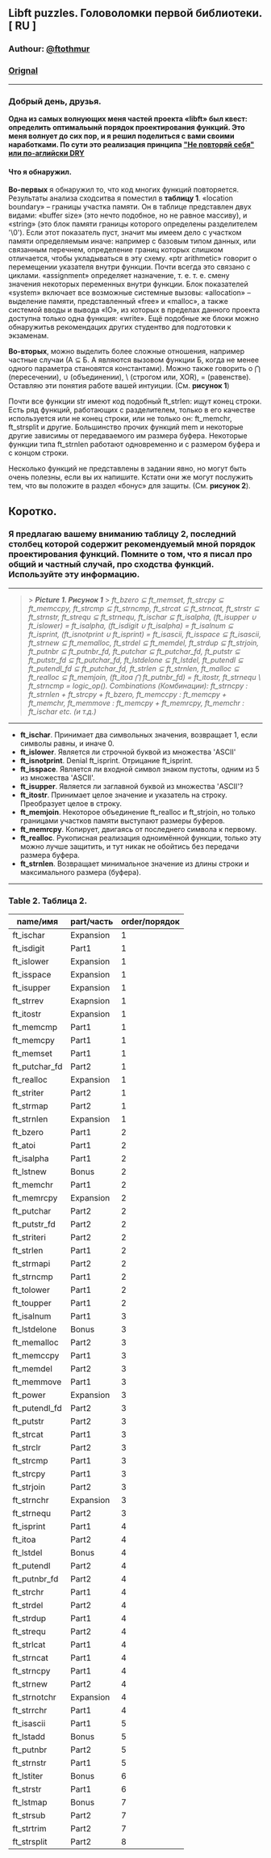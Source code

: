 ## Libft puzzles. Головоломки первой библиотеки. [ RU ]

### Authour: [@ftothmur](https://profile.intra.42.fr/users/ftothmur)
### [Orignal](https://forum.intra.42.fr/topics/20397/messages?page=1)

___

### Добрый день, друзья.

**Одна из самых волнующих меня частей проекта «libft» был квест: определить оптимальынй порядок проектирования функций. Это меня волнует до сих пор, и я решил поделиться с вами своими наработками. По сути это реализация принципа ["Не повторяй себя" или по-аглийски DRY](https://ru.wikipedia.org/wiki/Don%E2%80%99t_repeat_yourself)**

#### Что я обнаружил.
**Во-первых** я обнаружил то, что код многих функций повторяется. Результаты анализа сходситва я поместил в **таблицу 1**. «location boundary» – границы участка памяти. Он в таблице представлен двух видами: «buffer size» (это нечто подобное, но не равное массиву), и «string» (это блок памяти границы которого определены разделителем '\0'). Если этот показатель пуст, значит мы имеем дело с участком памяти определяемым иначе: например с базовым типом данных, или связанным перечнем, определение границ которых слишком отличается, чтобы укладываться в эту схему. «ptr arithmetic» говорит о перемещении указателя внутри функции. Почти всегда это связано с циклами. «assignment» определяет назначение, т. е. т.&nbsp;е. смену значения некоторых переменных внутри функции. Блок показателей «system» включает все возможные системные вызовы: «allocation» – выделение памяти, представленный «free» и «malloc», а также системой вводы и вывода «IO», из которых в пределах данного проекта доступна только одна функция: «write». Ещё подобные же блоки можно обнаружитьв рекомендацих других студентво для подготовки к экзаменам.

**Во-вторых**, можно выделить более сложные отношения, например частные случаи (А ⊆ Б. А являются вызовом функции Б, когда не менее одного параметра становятся константами). Можно также говорить о ⋂ (пересечении), ∪ (объединении), \ (строгом или, XOR), = (равенстве). Оставляю эти понятия работе вашей интуиции. (См. **рисунок 1**)

Почти все функции str имеют код подобный ft_strlen: ищут конец строки. Есть ряд функций, работающих с разделителем, только в его качестве используется или не конец строки, или не только он: ft_memchr, ft_strsplit и другие. Большинство прочих функций mem и некоторые другие зависимы от передаваемого им размера буфера.
Некоторые функции типа ft_strnlen работают одновременно и с размером буфера и с концом строки.

Несколько функций не представлены в задании явно, но могут быть очень полезны, если вы их напишите. Кстати они же могут послужить тем, что вы положите в раздел «бонус» для защиты. (См. **рисунок 2**).

## Коротко.
### Я предлагаю вашему вниманию **таблицу 2**, последний столбец которой содержит рекомендуемый мной порядок проектирования функций. Помните о том, что я писал про общий и частный случай, про сходства функций. Используйте эту информацию.
___
> &gt; _**Picture 1. Рисунок 1**_
> &gt; *ft_bzero ⊆ ft_memset, ft_strcpy ⊆ ft_memccpy, ft_strcmp ⊆ ft_strncmp, ft_strcat ⊆ ft_strncat, ft_strstr ⊆ ft_strnstr, ft_strequ ⊆ ft_strnequ, ft_ischar ⊆ ft_isalpha, (ft_isupper ∪ ft_islower) = ft_isalpha, (ft_isdigit ∪ ft_isalpha) = ft_isalnum ⊆ ft_isprint, (ft_isnotprint ∪ ft_isprint) = ft_isascii, ft_isspace ⊆ ft_isascii, ft_strnew ⊆ ft_memalloc, ft_strdel ⊆ ft_memdel, ft_strdup ⊆ ft_strjoin, ft_putnbr ⊆ ft_putnbr_fd, ft_putchar ⊆ ft_putchar_fd, ft_putstr ⊆ ft_putstr_fd ⊆ ft_putchar_fd, ft_lstdelone ⊆ ft_lstdel, ft_putendl ⊆ ft_putendl_fd ⊆ ft_putchar_fd, ft_strlen ⊆ ft_strnlen, ft_malloc ⊆ ft_realloc ⊆ ft_memjoin, (ft_itoa ⋂ ft_putnbr_fd) = ft_itostr, ft_strnequ \ ft_strncmp = logic_op().
Combinations (Комбинации): ft_strncpy : ft_strnlen + ft_strcpy + ft_bzero, ft_memccpy : ft_memcpy + ft_memchr, ft_memmove : ft_memcpy + ft_memrcpy, ft_memchr : ft_ischar etc. (и т.д.)*

___
- **ft_ischar**. Принимает два символьных значения, возвращает 1, если символы равны, и иначе 0.
- **ft_islower**.  Является ли строчной буквой из множества 'ASCII'
- **ft_isnotprint**. Denial ft_isprint. Отрицание ft_isprint.
- **ft_isspace**. Является ли входной символ знаком пустоты, одним из 5 из множества 'ASCII'.
- **ft_isupper**. Является ли заглавной буквой из множества 'ASCII'?
- **ft_itostr**. Принимает целое значение и указатель на строку. Преобразует целое в строку.
- **ft_memjoin**. Некоторое объединение ft_realloc и ft_strjoin, но только границами участков памяти выступают размеры буферов.
- **ft_memrcpy**. Копирует, двигаясь от последнего символа к первому.
- **ft_realloc**. Рукописная реализация одноимённой функции, только эту можно лучше защитить, и тут никак не обойтись без передачи размера буфера.
- **ft_strnlen**. Возвращает минимальное значение из длины строки и максимального размера (буфера).
___
### Table 2. Таблица 2.
| name/имя      | part/часть    | order/порядок |
| ------------- | ------------- | ------------- |
|ft_ischar      | Expansion	    |  1            |      
|ft_isdigit	    | Part1	        |  1            |   
|ft_islower	    | Expansion	    |  1            |
|ft_isspace	    | Expansion	    |  1            |
|ft_isupper	    | Expansion	    |  1            |
|ft_strrev 	    | Exapnsion     |  1            |
|ft_itostr	    | Expansion	    |  1            |
|ft_memcmp	    | Part1	        |  1            |
|ft_memcpy	    | Part1	        |  1            |
|ft_memset	    | Part1	        |  1            |
|ft_putchar_fd	|Part2          |  1            |
|ft_realloc	    |Expansion	    |  1            |   
|ft_striter	    |Part2	        |  1            |
|ft_strmap	    |Part2	        |  1            |
|ft_strnlen	    |Expansion	    |  1	          |
|ft_bzero	      |Part1		      |  2            |
|ft_atoi	      |Part1	        |  2            |
|ft_isalpha	    |Part1		      |  2            |
|ft_lstnew	    |Bonus		      |  2            |
|ft_memchr	    |Part1		      |  2            | 
|ft_memrcpy	    |Expansion	    |  2            | 
|ft_putchar	    |Part2		      |  2            |
|ft_putstr_fd	  |Part2	        |  2            |  
|ft_striteri	  |Part2		      |  2            |   
|ft_strlen	    |Part1		      |  2            |
|ft_strmapi	    |Part2		      |  2            |    
|ft_strncmp	    |Part1		      |  2            |   
|ft_tolower	    |Part1		      |  2            |   
|ft_toupper	    |Part1		      |  2            |   
|ft_isalnum	    |Part1		      |  3            | 
|ft_lstdelone	  |Bonus	        |  3            |   
|ft_memalloc	  |Part2		      |  3            |
|ft_memccpy	    |Part1		      |  3            |
|ft_memdel	    |Part2		      |  3            |
|ft_memmove	    |Part1		      |  3            |
|ft_power	      |Expansion	    |  3            |     
|ft_putendl_fd	|Part2	        |  3            |   
|ft_putstr	    |Part2		      |  3            | 
|ft_strcat	    |Part1		      |  3            |
|ft_strclr	    |Part2		      |  3            |
|ft_strcmp	    |Part1		      |  3            |
|ft_strcpy	    |Part1		      |  3            |
|ft_strjoin	    |Part2		      |  3            |
|ft_strnchr	    |Expansion	    |  3            |           
|ft_strnequ	    |Part2		      |  3            |
|ft_isprint	    |Part1		      |  4            |
|ft_itoa	      |Part2		      |  4            |
|ft_lstdel	    |Bonus		      |  4            |
|ft_putendl	    |Part2		      |  4            |
|ft_putnbr_fd   |Part2	        |  4            |      
|ft_strchr	    |Part1		      |  4            |      
|ft_strdel	    |Part2		      |  4            |     
|ft_strdup	    |Part1		      |  4            |      
|ft_strequ	    |Part2		      |  4            |     
|ft_strlcat	    |Part1		      |  4            |     
|ft_strncat	    |Part1		      |  4            |     
|ft_strncpy	    |Part1		      |  4            |    
|ft_strnew	    |Part2		      |  4            |      
|ft_strnotchr   |Expansion	    |  4            |                                           
|ft_strrchr	    |Part1		      |  4            |       
|ft_isascii	    |Part1		      |  5            |       
|ft_lstadd	    |Bonus		      |  5            |      
|ft_putnbr	    |Part2		      |  5            |       
|ft_strnstr	    |Part1		      |  5            |    
|ft_lstiter	    |Bonus		      |  6            |      
|ft_strstr	    |Part1		      |  6            |     
|ft_lstmap	    |Bonus		      |  7            |       
|ft_strsub	    |Part2	        |	 7            |      
|ft_strtrim	    |Part2		      |  7            |     
|ft_strsplit	  |Part2		      |  8            |
